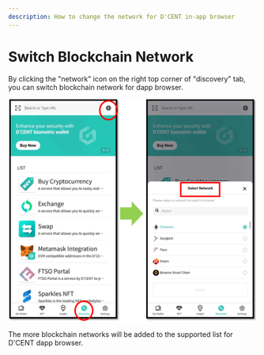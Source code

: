 ```yaml
---
description: How to change the network for D'CENT in-app browser
---
```


# Switch Blockchain Network

By clicking the "network" icon on the right top corner of "discovery" tab, you can switch blockchain network for dapp browser.

![](../../.gitbook/assets/디스커버리-eng04.png)

The more blockchain networks will be added to the supported list for D'CENT dapp browser.
